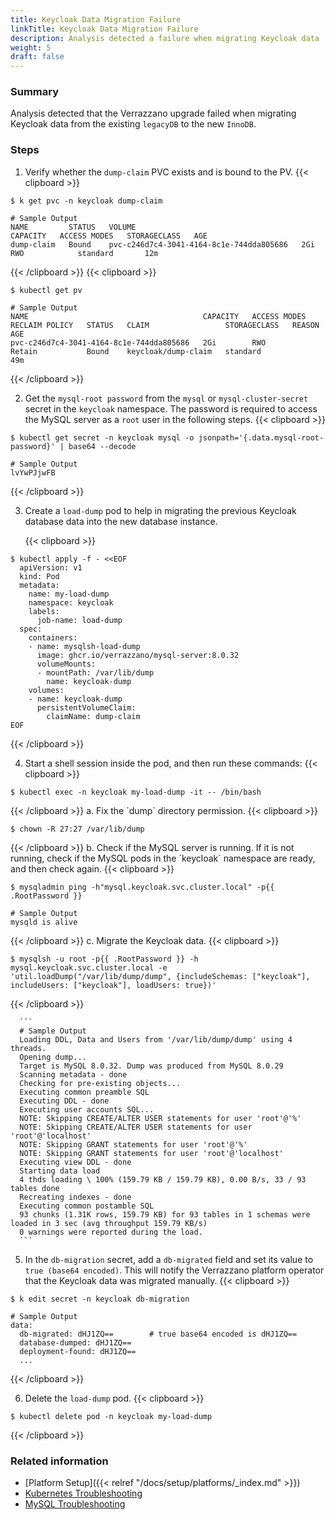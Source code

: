 ```yaml
---
title: Keycloak Data Migration Failure
linkTitle: Keycloak Data Migration Failure
description: Analysis detected a failure when migrating Keycloak data
weight: 5
draft: false
---
```


### Summary
Analysis detected that the Verrazzano upgrade failed when migrating Keycloak data from the existing `legacyDB` to the new `InnoDB`.

### Steps
1. Verify whether the `dump-claim` PVC exists and is bound to the PV.
{{< clipboard >}}
<div class="highlight">

   ```
   $ k get pvc -n keycloak dump-claim

   # Sample Output
   NAME         STATUS   VOLUME                                     CAPACITY   ACCESS MODES   STORAGECLASS   AGE
   dump-claim   Bound    pvc-c246d7c4-3041-4164-8c1e-744dda805686   2Gi        RWO            standard       12m
   ```
</div>
{{< /clipboard >}}
{{< clipboard >}}
<div class="highlight">

   ```
   $ kubectl get pv

   # Sample Output
   NAME                                       CAPACITY   ACCESS MODES   RECLAIM POLICY   STATUS   CLAIM                 STORAGECLASS   REASON   AGE
   pvc-c246d7c4-3041-4164-8c1e-744dda805686   2Gi        RWO            Retain           Bound    keycloak/dump-claim   standard                49m
   ```
</div>
{{< /clipboard >}}

2. Get the `mysql-root password` from the `mysql` or `mysql-cluster-secret` secret in the `keycloak` namespace. The password is required to access the MySQL server as a `root` user in the following steps.
   {{< clipboard >}}
<div class="highlight">

   ```
   $ kubectl get secret -n keycloak mysql -o jsonpath='{.data.mysql-root-password}' | base64 --decode

   # Sample Output
   lvYwPJjwFB
   ```
</div>
{{< /clipboard >}}

3. Create a `load-dump` pod to help in migrating the previous Keycloak database data into the new database instance.

    {{< clipboard >}}
<div class="highlight">

   ```
   $ kubectl apply -f - <<EOF
     apiVersion: v1
     kind: Pod
     metadata:
       name: my-load-dump
       namespace: keycloak
       labels:
         job-name: load-dump
     spec:
       containers:
       - name: mysqlsh-load-dump
         image: ghcr.io/verrazzano/mysql-server:8.0.32
         volumeMounts:
         - mountPath: /var/lib/dump
           name: keycloak-dump
       volumes:
       - name: keycloak-dump
         persistentVolumeClaim:
           claimName: dump-claim
   EOF
   ```
</div>   
{{< /clipboard >}}

4. Start a shell session inside the pod, and then run these commands:
   {{< clipboard >}}
<div class="highlight">

   ```
   $ kubectl exec -n keycloak my-load-dump -it -- /bin/bash
   ```

</div>
{{< /clipboard >}}
    a. Fix the `dump` directory permission.
      {{< clipboard >}}
<div class="highlight">

   ```
   $ chown -R 27:27 /var/lib/dump
   ```

</div>
{{< /clipboard >}}
    b. Check if the MySQL server is running. If it is not running, check if the MySQL pods in the `keycloak` namespace are ready, and then check again.
      {{< clipboard >}}
<div class="highlight">

   ```
   $ mysqladmin ping -h"mysql.keycloak.svc.cluster.local" -p{{ .RootPassword }}

   # Sample Output
   mysqld is alive
   ```

</div>
{{< /clipboard >}}
    c. Migrate the Keycloak data.
      {{< clipboard >}}
<div class="highlight">

   ```
   $ mysqlsh -u root -p{{ .RootPassword }} -h mysql.keycloak.svc.cluster.local -e 'util.loadDump("/var/lib/dump/dump", {includeSchemas: ["keycloak"], includeUsers: ["keycloak"], loadUsers: true})'

   ```

</div>
{{< /clipboard >}}


      ```
      # Sample Output
      Loading DDL, Data and Users from '/var/lib/dump/dump' using 4 threads.
      Opening dump...
      Target is MySQL 8.0.32. Dump was produced from MySQL 8.0.29
      Scanning metadata - done       
      Checking for pre-existing objects...
      Executing common preamble SQL
      Executing DDL - done         
      Executing user accounts SQL...
      NOTE: Skipping CREATE/ALTER USER statements for user 'root'@'%'
      NOTE: Skipping CREATE/ALTER USER statements for user 'root'@'localhost'
      NOTE: Skipping GRANT statements for user 'root'@'%'
      NOTE: Skipping GRANT statements for user 'root'@'localhost'
      Executing view DDL - done       
      Starting data load
      4 thds loading \ 100% (159.79 KB / 159.79 KB), 0.00 B/s, 33 / 93 tables done
      Recreating indexes - done       
      Executing common postamble SQL                                              
      93 chunks (1.31K rows, 159.79 KB) for 93 tables in 1 schemas were loaded in 3 sec (avg throughput 159.79 KB/s)
      0 warnings were reported during the load.
      ```


5. In the `db-migration` secret, add a `db-migrated` field and set its value to `true (base64 encoded)`. This will notify the Verrazzano platform operator that the Keycloak data was migrated manually.
   {{< clipboard >}}
<div class="highlight">

   ```
   $ k edit secret -n keycloak db-migration

   # Sample Output
   data:
     db-migrated: dHJ1ZQ==        # true base64 encoded is dHJ1ZQ==
     database-dumped: dHJ1ZQ==
     deployment-found: dHJ1ZQ==
     ...
   ```

</div>
{{< /clipboard >}}

6. Delete the `load-dump` pod.
      {{< clipboard >}}
<div class="highlight">

   ```
   $ kubectl delete pod -n keycloak my-load-dump
   ```

</div>
{{< /clipboard >}}

### Related information
* [Platform Setup]({{< relref "/docs/setup/platforms/_index.md" >}})
* [Kubernetes Troubleshooting](https://kubernetes.io/docs/tasks/debug/)
* [MySQL Troubleshooting](https://dev.mysql.com/doc/refman/8.0/en/starting-server-troubleshooting.html)
